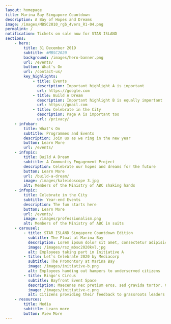 ```yaml
---
layout: homepage
title: Marina Bay Singapore Countdown
description: A Bay of Hopes and Dreams
image: /images/MBSC2010_rgb_4vers_R1-04.png
permalink: /
notification: Tickets on sale now for STAR ISLAND
sections:
    - hero:
        title: 31 December 2019
        subtitle: #MBSC2020
        background: /images/hero-banner.png
        url: /events/
        button: What's On
        url: /contact-us/
        key_highlights:
            - title: Events
              description: Important highlight A is important
              url: https://google.com
            - title: Build A Dream
              description: Important highlight B is equally important
              url: https://gmail.com
            - title: Celebrate in the City
              description: Page A is important too
              url: /privacy/
    - infobar:
        title: What's On
        subtitle: Programmes and Events
        description: Join us as we ring in the new year
        button: Learn More
        url: /events/
    - infopic:
        title: Build A Dream
        subtitle: A Communtiy Engagement Project
        description: Celebrate our hopes and dreams for the future
        button: Learn More
        url: /build-a-dream/
        image: /images/kaleidoscope 3.jpg
        alt: Members of the Ministry of ABC shaking hands
    - infopic:
        title: Celebrate in the City
        subtitle: Year-end Events
        description: The fun starts here
        button: Learn More
        url: /events/
        image: /images/professionalism.png
        alt: Members of the Ministry of ABC in suits
    - carousel:
        - title: STAR ISLAND Singapore Countdown Edition
          subtitle: The Float at Marina Bay
          description: Lorem ipsum dolor sit amet, consectetur adipisicing elit. Amet asperiores dicta distinctio enim harum labore libero magni non tempora ullam.
          image: /images/rsz_mbsc2020kvl.jpg
          alt: Employees taking part in Initiative A
        - title: Let's Celebrate 2020 by Mediacorp
          subtitle: The Promontory at Marina Bay
          image: /images/initiative-b.png
          alt: Employees handing out hampers to underserved citizens
        - title: Ringo's Circus
          subtitle: Bayfront Event Space
          description: Maecenas nec pretium eros, sed gravida tortor. Cras suscipit a dolor vel vehicula.
          image: /images/initiative-c.png
          alt: Citizens providing their feedback to grassroots leaders
    - resources:
        title: Media
        subtitle: Learn more
        button: View More
---
```

